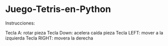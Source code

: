 ﻿# Juego-Tetris-en-Python
 Instrucciones:

 Tecla A: rotar pieza
 Tecla Down: acelera caída pieza
 Tecla LEFT: mover a la izquierda
 Tecla RIGHT: movera la derecha
